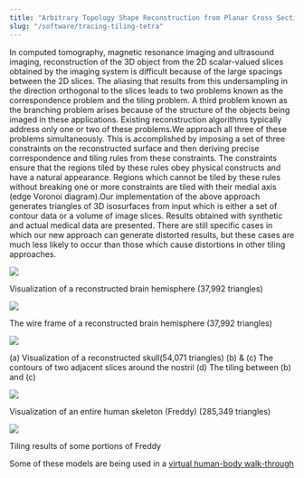 ```yaml
---
title: "Arbitrary Topology Shape Reconstruction from Planar Cross Sections"
slug: "/software/tracing-tiling-tetra"
---
```


In computed tomography, magnetic resonance imaging and ultrasound imaging, reconstruction of the 3D object from the 2D scalar-valued slices obtained by the imaging system is difficult because of the large spacings between the 2D slices. The aliasing that results from this undersampling in the direction orthogonal to the slices leads to two problems known as the correspondence problem and the tiling problem. A third problem known as the branching problem arises because of the structure of the objects being imaged in these applications. Existing reconstruction algorithms typically address only one or two of these problems.We approach all three of these problems simultaneously. This is accomplished by imposing a set of three constraints on the reconstructed surface and then deriving precise correspondence and tiling rules from these constraints. The constraints ensure that the regions tiled by these rules obey physical constructs and have a natural appearance. Regions which cannot be tiled by these rules without breaking one or more constraints are tiled with their medial axis (edge Voronoi diagram).Our implementation of the above approach generates triangles of 3D isosurfaces from input which is either a set of contour data or a volume of image slices. Results obtained with synthetic and actual medical data are presented. There are still specific cases in which our new approach can generate distorted results, but these cases are much less likely to occur than those which cause distortions in other tiling approaches.

![](https://cvcweb.ices.utexas.edu/cvcwp/wp-content/uploads/2018/06/brain.jpg)

Visualization of a reconstructed brain hemisphere (37,992 triangles)

![](https://cvcweb.ices.utexas.edu/cvcwp/wp-content/uploads/2018/06/brain_wire.jpg)

The wire frame of a reconstructed brain hemisphere (37,992 triangles)

![](https://cvcweb.ices.utexas.edu/cvcwp/wp-content/uploads/2018/06/skull_all.jpg)

(a) Visualization of a reconstructed skull(54,071 triangles) (b) & (c) The contours of two adjacent slices around the nostril (d) The tiling between (b) and (c)

![](https://cvcweb.ices.utexas.edu/cvcwp/wp-content/uploads/2018/06/freddy.jpg)

Visualization of an entire human skeleton (Freddy) (285,349 triangles)

![](https://cvcweb.ices.utexas.edu/cvcwp/wp-content/uploads/2018/06/freddy_tile.jpg)

Tiling results of some portions of Freddy

Some of these models are being used in a [virtual human-body walk-through](walkthrough)
